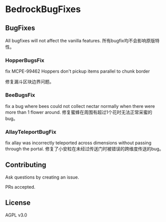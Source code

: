# BedrockBugFixes

## BugFixes

All bugfixes will not affect the vanilla features.
所有bugfix均不会影响原版特性。

### HopperBugsFix

fix MCPE-99462 Hoppers don't pickup items parallel to chunk border

修复漏斗区块边界问题。

### BeeBugsFix

fix a bug where bees could not collect nectar normally when there were more than 1 flower around.
修复蜜蜂在周围有超过1个花时无法正常采蜜的bug。

### AllayTeleportBugFix

fix allay was incorrectly teleported across dimensions without passing through the portal.
修复了小安粒在未经过传送门时被错误的跨维度传送的bug。

## Contributing

Ask questions by creating an issue.

PRs accepted.

## License

AGPL v3.0
